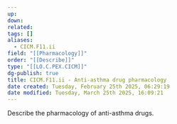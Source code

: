```yaml
---
up: 
down: 
related: 
tags: []
aliases:
  - CICM.F11.ii
field: "[[Pharmacology]]"
order: "[[Describe]]"
type: "[[LO.C.PEX.CICM]]"
dg-publish: true
title: CICM.F11.ii - Anti-asthma drug pharmacology
date created: Tuesday, February 25th 2025, 06:29:19
date modified: Tuesday, March 25th 2025, 16:09:21
---
```


Describe the pharmacology of anti-asthma drugs.
